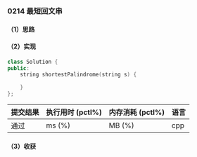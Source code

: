 ### 0214 最短回文串

#### （1）思路

#### （2）实现

```cpp
class Solution {
public:
    string shortestPalindrome(string s) {

    }
};
```

| 提交结果 | 执行用时 (pctl%) | 内存消耗 (pctl%) | 语言 |
|:---------|:-----------------|:-----------------|:-----|
| 通过     |  ms (%)   |  MB (%)  | cpp  |

#### （3）收获
